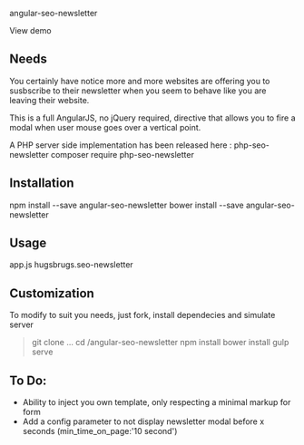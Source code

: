 
angular-seo-newsletter

View demo

## Needs

You certainly have notice more and more websites are offering you to susbscribe to their newsletter when you seem to behave like you are leaving their website.

This is a full AngularJS, no jQuery required, directive that allows you to fire a modal when user mouse goes over a vertical point.

A PHP server side implementation has been released here :
php-seo-newsletter
composer require php-seo-newsletter

## Installation
npm install --save angular-seo-newsletter
bower install --save angular-seo-newsletter

## Usage
<script javascript></script>
<style stylesheet></style>

app.js
hugsbrugs.seo-newsletter

## Customization
To modify to suit you needs, just fork, install dependecies and simulate server
> git clone ...
> cd /angular-seo-newsletter
> npm install
> bower install
> gulp serve

## To Do:
- Ability to inject you own template, only respecting a minimal markup for form
- Add a config parameter to not display newsletter modal before x seconds (min_time_on_page:'10 second')

